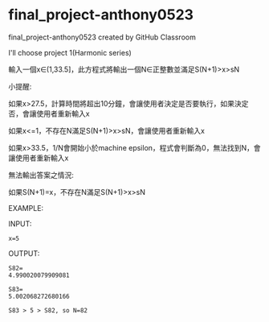 # final_project-anthony0523
final_project-anthony0523 created by GitHub Classroom

I'll choose project 1(Harmonic series)

輸入一個x∈(1,33.5]，此方程式將輸出一個N∈正整數並滿足S(N+1)>x>sN

小提醒:

如果x>27.5，計算時間將超出10分鐘，會讓使用者決定是否要執行，如果決定否，會讓使用者重新輸入x

如果x<=1，不存在N滿足S(N+1)>x>sN，會讓使用者重新輸入x

如果x>33.5，1/N會開始小於machine epsilon，程式會判斷為0，無法找到N，會讓使用者重新輸入x

無法輸出答案之情況:

如果S(N+1)=x，不存在N滿足S(N+1)>x>sN

EXAMPLE:

INPUT:

    x=5
   
OUTPUT:

    S82=
    4.990020079909081

    S83=
    5.002068272680166

    S83 > 5 > S82, so N=82

